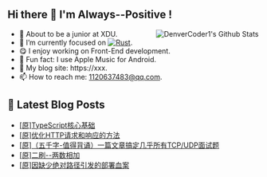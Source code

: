 ## Hi there 👋 I'm Always--Positive !
<div>
  <img alt="DenverCoder1's Github Stats" src="https://denvercoder1-github-readme-stats.vercel.app/api?username=qq1120637483&show_icons=true&count_private=true&theme=react&hide_border=true&hide_title=true&bg_color=1F222E&title_color=F85D7F&icon_color=F8D866" align= "right" />

- 🎒 About to be a junior at XDU. 
- 🔬 I’m currently focused on [![Rust](https://img.shields.io/badge/Rust-000000?logo=rust)](https://). 
- 😋 I enjoy working on Front-End development.
- 🎵 Fun fact: I use Apple Music for Android.
- 📝 My blog site: https://xxx.
- 📫 How to reach me:  1120637483@qq.com.
</div>  


## 📕 Latest Blog Posts

<!-- BLOG-POST-LIST:START -->
- [[原]TypeScript核心基础](https://blog.csdn.net/sinat_41696687/article/details/120428721)
- [[原]优化HTTP请求和响应的方法](https://blog.csdn.net/sinat_41696687/article/details/120396045)
- [[原]（五千字-值得背诵）一篇文章搞定几乎所有TCP/UDP面试题](https://blog.csdn.net/sinat_41696687/article/details/120394203)
- [[原]二刷--两数相加](https://blog.csdn.net/sinat_41696687/article/details/120374476)
- [[原]因缺少绝对路径引发的部署血案](https://blog.csdn.net/sinat_41696687/article/details/120364089)
<!-- BLOG-POST-LIST:END -->









